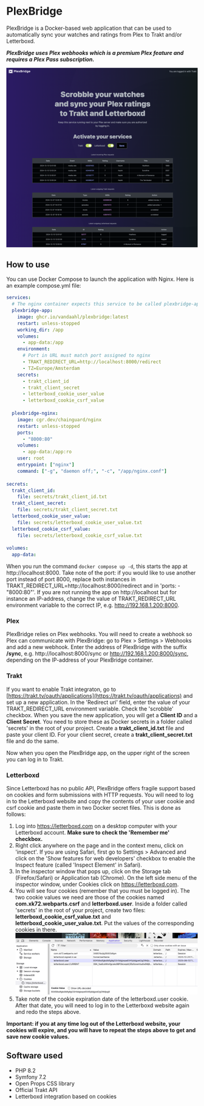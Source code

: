 # PlexBridge

PlexBridge is a Docker-based web application that can be used to automatically sync your watches and ratings from Plex to Trakt and/or Letterboxd.

**_PlexBridge uses Plex webhooks which is a premium Plex feature and requires a Plex Pass subscription._**

![](./documentation/screenshot1.png "PlexBridge homepage")

## How to use

You can use Docker Compose to launch the application with Nginx. Here is an example compose.yml file:

```yaml
services:
  # The nginx container expects this service to be called plexbridge-app, changing the name it will break things (use container_name key instead)
  plexbridge-app:
    image: ghcr.io/vandaahl/plexbridge:latest
    restart: unless-stopped
    working_dir: /app
    volumes:
      - app-data:/app
    environment:
      # Port in URL must match port assigned to nginx
      - TRAKT_REDIRECT_URL=http://localhost:8000/redirect
      - TZ=Europe/Amsterdam
    secrets:
      - trakt_client_id
      - trakt_client_secret
      - letterboxd_cookie_user_value
      - letterboxd_cookie_csrf_value

  plexbridge-nginx:
    image: cgr.dev/chainguard/nginx
    restart: unless-stopped
    ports:
      - "8000:80"
    volumes:
      - app-data:/app:ro
    user: root
    entrypoint: ["nginx"]
    command: ["-g", "daemon off;", "-c", "/app/nginx.conf"]

secrets:
  trakt_client_id:
    file: secrets/trakt_client_id.txt
  trakt_client_secret:
    file: secrets/trakt_client_secret.txt
  letterboxd_cookie_user_value:
    file: secrets/letterboxd_cookie_user_value.txt
  letterboxd_cookie_csrf_value:
    file: secrets/letterboxd_cookie_csrf_value.txt

volumes:
  app-data:
```
When you run the command `docker compose up -d`, this starts the app at http://localhost:8000. Take note of the port: if you would like to use another port instead of port 8000, replace both instances in TRAKT_REDIRECT_URL=http://localhost:8000/redirect and in 'ports:
      - "8000:80"'. If you are not running the app on http://localhost but for instance an IP-address, change the value of TRAKT_REDIRECT_URL environment variable to the correct IP, e.g. http://192.168.1.200:8000.

### Plex

PlexBridge relies on Plex webhooks. You will need to create a webhook so Plex can communicate with PlexBridge: go to Plex > Settings > Webhooks and add a new webhook. Enter the address of PlexBridge with the suffix **/sync**, e.g. http://localhost:8000/sync or http://192.168.1.200:8000/sync, depending on the IP-address of your PlexBridge container.

### Trakt

If you want to enable Trakt integraton, go to [https://trakt.tv/oauth/applications](https://trakt.tv/oauth/applications) and set up a new application. In the 'Redirect uri' field, enter the value of your TRAKT_REDIRECT_URL environment variable. Check the 'scrobble' checkbox.
When you save the new application, you will get a **Client ID** and a **Client Secret**. You need to store these as Docker secrets in a folder called 'secrets' in the root of your project. Create a **trakt_client_id.txt** file and paste your client ID. For your client secret, create a **trakt_client_secret.txt** file and do the same.

Now when you open the PlexBridge app, on the upper right of the screen you can log in to Trakt. 

### Letterboxd

Since Letterboxd has no public API, PlexBridge offers fragile support based on cookies and form submissions with HTTP requests. You will need to log in to the Letterboxd website and copy the contents of your user cookie and csrf cookie and paste them in two Docker secret files. This is done as follows:

1. Log into https://letterboxd.com on a desktop computer with your Letterboxd account. **Make sure to check the 'Remember me' checkbox.**
2. Right click anywhere on the page and in the context menu, click on 'inspect'. If you are using Safari, first go to Settings > Advanced and click on the 'Show features for web developers' checkbox to enable the Inspect feature (called 'Inspect Element' in Safari).
3. In the inspector window that pops up, click on the Storage tab (Firefox/Safari) or Application tab (Chrome). On the left side menu of the inspector window, under Cookies click on https://letterboxd.com.
4. You will see four cookies (remember that you must be logged in). The two cookie values we need are those of the cookies named **com.xk72.webparts.csrf** and **letterboxd.user**. Inside a folder called 'secrets' in the root of your project,
create two files: **letterboxd_cookie_csrf_value.txt** and **letterboxd_cookie_user_value.txt**. Put the values of the corresponding cookies in there.
![](./documentation/screenshot2.png "Browser inspector showing Letterboxd cookies")
5. Take note of the cookie expiration date of the letterboxd.user cookie. After that date, you will need to log in to the Letterboxd website again and redo the steps above.

**Important: if you at any time log out of the Letterboxd website, your cookies will expire, and you will have to repeat the steps above to get and save new cookie values.**

## Software used

- PHP 8.2
- Symfony 7.2
- Open Props CSS library
- Official Trakt API
- Letterboxd integration based on cookies